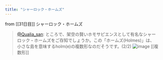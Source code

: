 ```yaml
---
title: "シャーロック・ホームズ"
---
```


from [[31日目]]
シャーロック・ホームズ
> [@Qualia_san](https://twitter.com/Qualia_san/status/1596519596026400769?s=20&t=rgQ67gmT9xnePo5_Yu8dlg): ところで、架空の賢いホモサピエンスとして有名なシャーロック・ホームズをご存知でしょうか。この「ホームズ(Holmes)」は、小さな島を意味するholm(e)の複数形なのだそうです。(2/2)
> ![image](https://pbs.twimg.com/media/Fif2VgEaUAAI71Y.png)
[[複数形]]

